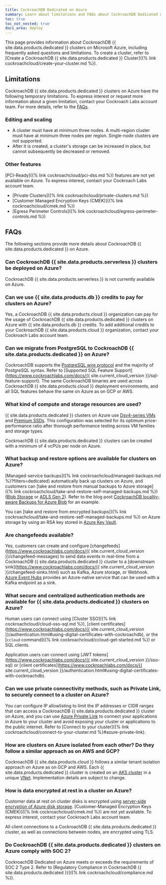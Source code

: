 ```yaml
---
title: CockroachDB Dedicated on Azure
summary: Learn about limitations and FAQs about CockroachDB Dedicated on Microsoft Azure.
toc: true
toc_not_nested: true
docs_area: deploy
---
```


This page provides information about CockroachDB {{ site.data.products.dedicated }} clusters on Microsoft Azure, including frequently asked questions and limitations. To create a cluster, refer to [Create a CockroachDB {{ site.data.products.dedicated }} Cluster]({% link cockroachcloud/create-your-cluster.md %}).

## Limitations

CockroachDB {{ site.data.products.dedicated }} clusters on Azure have the following temporary limitations. To express interest or request more information about a given limitation, contact your Cockroach Labs account team. For more details, refer to the [FAQs](#faqs).

### Editing and scaling

- A cluster must have at minimum three nodes. A multi-region cluster must have at minimum three nodes per region. Single-node clusters are not supported.
- After it is created, a cluster's storage can be increased in place, but cannot subsequently be decreased or removed.

### Other features

[PCI-Ready]({% link cockroachcloud/pci-dss.md %}) features are not yet available on Azure. To express interest, contact your Cockroach Labs account team.

- [Private Clusters]({% link cockroachcloud/private-clusters.md %})
- [Customer Managed Encryption Keys (CMEK)]({% link cockroachcloud/cmek.md %})
- [Egress Perimeter Controls]({% link cockroachcloud/egress-perimeter-controls.md %})

## FAQs

The following sections provide more details about CockroachDB {{ site.data.products.dedicated }} on Azure.

### Can CockroachDB {{ site.data.products.serverless }} clusters be deployed on Azure?

CockroachDB {{ site.data.products.serverless }} is not currently available on Azure.

### Can we use {{ site.data.products.db }} credits to pay for clusters on Azure?

Yes, a CockroachDB {{ site.data.products.cloud }} organization can pay for the usage of CockroachDB {{ site.data.products.dedicated }} clusters on Azure with {{ site.data.products.db }} credits. To add additional credits to your CockroachDB {{ site.data.products.cloud }} organization, contact your Cockroach Labs account team.

### Can we migrate from PostgreSQL to CockroachDB {{ site.data.products.dedicated }} on Azure?

CockroachDB supports the [PostgreSQL wire protocol](https://www.postgresql.org/docs/current/protocol.html) and the majority of PostgreSQL syntax. Refer to [Supported SQL Feature Support](https://www.cockroachlabs.com/docs/{{ site.current_cloud_version }}/sql-feature-support). The same CockroachDB binaries are used across CockroachDB {{ site.data.products.cloud }} deployment environments, and all SQL features behave the same on Azure as on GCP or AWS.

### What kind of compute and storage resources are used?

{{ site.data.products.dedicated }} clusters on Azure use [Dsv4-series VMs](https://learn.microsoft.com/azure/virtual-machines/dv4-dsv4-series) and [Premium SSDs](https://learn.microsoft.com/azure/virtual-machines/disks-types#premium-ssds). This configuration was selected for its optimum price-performance ratio after thorough performance testing across VM families and storage types.

CockroachDB {{ site.data.products.dedicated }} clusters can be created with a minimum of 4 vcPUs per node on Azure.

### What backup and restore options are available for clusters on Azure?

[Managed-service backups]({% link cockroachcloud/managed-backups.md %}?filters=dedicated) automatically back up clusters on Azure, and customers can [take and restore from manual backups to Azure storage]({% link cockroachcloud/take-and-restore-self-managed-backups.md %}) ([Blob Storage](https://azure.microsoft.com/products/storage/blobs) or [ADLS Gen 2](https://learn.microsoft.com/azure/storage/blobs/data-lake-storage-introduction)). Refer to the blog post [CockroachDB locality-aware Backups for Azure Blob](https://www.cockroachlabs.com/blog/locality-aware-backups-azure-blob/) for an example.

You can [take and restore from encrypted backups]({% link cockroachcloud/take-and-restore-self-managed-backups.md %}) on Azure storage by using an RSA key stored in [Azure Key Vault](https://learn.microsoft.com/azure/key-vault/keys/about-keys).

### Are changefeeds available?

Yes, customers can create and configure [changefeeds](https://www.cockroachlabs.com/docs/{{ site.current_cloud_version }}/changefeed-messages) to send data events in real-time from a CockroachDB {{ site.data.products.dedicated }} cluster to a [downstream sink](https://www.cockroachlabs.com/docs/{{ site.current_cloud_version }}/changefeed-sinks.html) such as Kafka, Azure storage, or Webhook. [Azure Event Hubs](https://learn.microsoft.com/azure/event-hubs/azure-event-hubs-kafka-overview) provides an Azure-native service that can be used with a Kafka endpoint as a sink.

### What secure and centralized authentication methods are available for {{ site.data.products.dedicated }} clusters on Azure?

Human users can connect using [Cluster SSO]({% link cockroachcloud/cloud-sso-sql.md %}), [client certificates](https://www.cockroachlabs.com/docs/{{ site.current_cloud_version }}/authentication.html#using-digital-certificates-with-cockroachdb), or the [`ccloud` command]({% link cockroachcloud/ccloud-get-started.md %}) or SQL clients.

Application users can connect using [JWT tokens](https://www.cockroachlabs.com/docs/{{ site.current_cloud_version }}/sso-sql) or [client certificates](https://www.cockroachlabs.com/docs/{{ site.current_cloud_version }}/authentication.html#using-digital-certificates-with-cockroachdb).

### Can we use private connectivity methods, such as Private Link, to securely connect to a cluster on Azure?

You can configure IP allowlisting to limit the IP addresses or CIDR ranges that can access a CockroachDB {{ site.data.products.dedicated }} cluster on Azure, and you can use [Azure Private Link](https://learn.microsoft.com/azure/private-link/private-link-overview) to connect your applications in Azure to your cluster and avoid exposing your cluster or applications to the public internet. Refer to [Connect to your cluster]({% link cockroachcloud/connect-to-your-cluster.md %}#azure-private-link).

### How are clusters on Azure isolated from each other? Do they follow a similar approach as on AWS and GCP?

CockroachDB {{ site.data.products.cloud }} follows a similar tenant isolation approach on Azure as on GCP and AWS. Each {{ site.data.products.dedicated }} cluster is created on an [AKS cluster](https://azure.microsoft.com/products/kubernetes-service) in a unique [VNet](https://learn.microsoft.com/azure/virtual-network/virtual-networks-overview). Implementation details are subject to change.

### How is data encrypted at rest in a cluster on Azure?

Customer data at rest on cluster disks is encrypted using [server-side encryption of Azure disk storage](https://learn.microsoft.com/azure/virtual-machines/disk-encryption). [Customer-Managed Encryption Keys (CMEK)]({% link cockroachcloud/cmek.md %}) are not yet available. To express interest, contact your Cockroach Labs account team.

All client connections to a CockroachDB {{ site.data.products.dedicated }} cluster, as well as connections between nodes, are encrypted using TLS.

### Do CockroachDB {{ site.data.products.dedicated }} clusters on Azure comply with SOC 2?

CockroachDB Dedicated on Azure meets or exceeds the requirements of SOC 2 Type 2. Refer to [Regulatory Compliance in CockroachDB {{ site.data.products.dedicated }}]({% link cockroachcloud/compliance.md %}).
